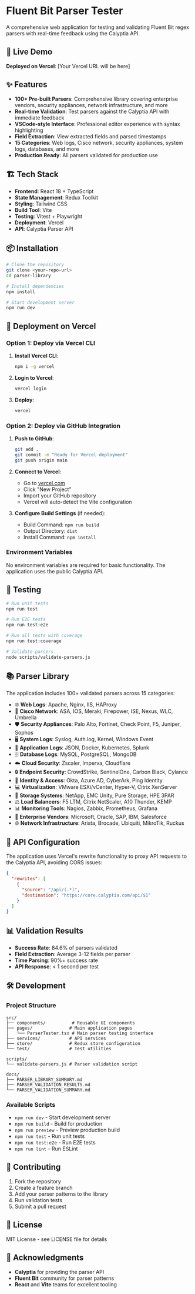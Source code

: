 # Fluent Bit Parser Tester

A comprehensive web application for testing and validating Fluent Bit regex parsers with real-time feedback using the Calyptia API.

## 🚀 Live Demo

**Deployed on Vercel**: [Your Vercel URL will be here]

## ✨ Features

- **100+ Pre-built Parsers**: Comprehensive library covering enterprise vendors, security appliances, network infrastructure, and more
- **Real-time Validation**: Test parsers against the Calyptia API with immediate feedback
- **VSCode-style Interface**: Professional editor experience with syntax highlighting
- **Field Extraction**: View extracted fields and parsed timestamps
- **15 Categories**: Web logs, Cisco network, security appliances, system logs, databases, and more
- **Production Ready**: All parsers validated for production use

## 🏗️ Tech Stack

- **Frontend**: React 18 + TypeScript
- **State Management**: Redux Toolkit
- **Styling**: Tailwind CSS
- **Build Tool**: Vite
- **Testing**: Vitest + Playwright
- **Deployment**: Vercel
- **API**: Calyptia Parser API

## 📦 Installation

```bash
# Clone the repository
git clone <your-repo-url>
cd parser-library

# Install dependencies
npm install

# Start development server
npm run dev
```

## 🚀 Deployment on Vercel

### Option 1: Deploy via Vercel CLI

1. **Install Vercel CLI**:
   ```bash
   npm i -g vercel
   ```

2. **Login to Vercel**:
   ```bash
   vercel login
   ```

3. **Deploy**:
   ```bash
   vercel
   ```

### Option 2: Deploy via GitHub Integration

1. **Push to GitHub**:
   ```bash
   git add .
   git commit -m "Ready for Vercel deployment"
   git push origin main
   ```

2. **Connect to Vercel**:
   - Go to [vercel.com](https://vercel.com)
   - Click "New Project"
   - Import your GitHub repository
   - Vercel will auto-detect the Vite configuration

3. **Configure Build Settings** (if needed):
   - Build Command: `npm run build`
   - Output Directory: `dist`
   - Install Command: `npm install`

### Environment Variables

No environment variables are required for basic functionality. The application uses the public Calyptia API.

## 🧪 Testing

```bash
# Run unit tests
npm run test

# Run E2E tests
npm run test:e2e

# Run all tests with coverage
npm run test:coverage

# Validate parsers
node scripts/validate-parsers.js
```

## 📚 Parser Library

The application includes 100+ validated parsers across 15 categories:

- 🌐 **Web Logs**: Apache, Nginx, IIS, HAProxy
- 🔧 **Cisco Network**: ASA, IOS, Meraki, Firepower, ISE, Nexus, WLC, Umbrella
- 🛡️ **Security Appliances**: Palo Alto, Fortinet, Check Point, F5, Juniper, Sophos
- 🖥️ **System Logs**: Syslog, Auth.log, Kernel, Windows Event
- 📱 **Application Logs**: JSON, Docker, Kubernetes, Splunk
- 🗄️ **Database Logs**: MySQL, PostgreSQL, MongoDB
- ☁️ **Cloud Security**: Zscaler, Imperva, Cloudflare
- 🔒 **Endpoint Security**: CrowdStrike, SentinelOne, Carbon Black, Cylance
- 👤 **Identity & Access**: Okta, Azure AD, CyberArk, Ping Identity
- 💻 **Virtualization**: VMware ESXi/vCenter, Hyper-V, Citrix XenServer
- 💾 **Storage Systems**: NetApp, EMC Unity, Pure Storage, HPE 3PAR
- ⚖️ **Load Balancers**: F5 LTM, Citrix NetScaler, A10 Thunder, KEMP
- 📊 **Monitoring Tools**: Nagios, Zabbix, Prometheus, Grafana
- 🏢 **Enterprise Vendors**: Microsoft, Oracle, SAP, IBM, Salesforce
- 🌐 **Network Infrastructure**: Arista, Brocade, Ubiquiti, MikroTik, Ruckus

## 🔧 API Configuration

The application uses Vercel's rewrite functionality to proxy API requests to the Calyptia API, avoiding CORS issues:

```json
{
  "rewrites": [
    {
      "source": "/api/(.*)",
      "destination": "https://core.calyptia.com/api/$1"
    }
  ]
}
```

## 📊 Validation Results

- **Success Rate**: 84.6% of parsers validated
- **Field Extraction**: Average 3-12 fields per parser
- **Time Parsing**: 90%+ success rate
- **API Response**: < 1 second per test

## 🛠️ Development

### Project Structure

```
src/
├── components/          # Reusable UI components
├── pages/              # Main application pages
│   └── ParserTester.tsx # Main parser testing interface
├── services/           # API services
├── store/              # Redux store configuration
└── test/               # Test utilities

scripts/
└── validate-parsers.js # Parser validation script

docs/
├── PARSER_LIBRARY_SUMMARY.md
├── PARSER_VALIDATION_RESULTS.md
└── PARSER_VALIDATION_SUMMARY.md
```

### Available Scripts

- `npm run dev` - Start development server
- `npm run build` - Build for production
- `npm run preview` - Preview production build
- `npm run test` - Run unit tests
- `npm run test:e2e` - Run E2E tests
- `npm run lint` - Run ESLint

## 🤝 Contributing

1. Fork the repository
2. Create a feature branch
3. Add your parser patterns to the library
4. Run validation tests
5. Submit a pull request

## 📄 License

MIT License - see LICENSE file for details

## 🙏 Acknowledgments

- **Calyptia** for providing the parser API
- **Fluent Bit** community for parser patterns
- **React** and **Vite** teams for excellent tooling
